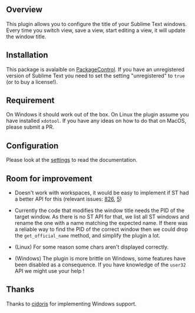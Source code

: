 ## Overview

This plugin allows you to configure the title of your Sublime Text windows.
Every time you switch view, save a view, start editing a view,
it will update the window title.

## Installation

This package is avalaible on [PackageControl](https://packagecontrol.io/).
If you have an unregistered version of Sublime Text you need to set the
setting "unregistered" to `true` (or to buy a license!).

## Requirement

On Windows it should work out of the box.
On Linux the plugin assume you have installed `xdotool`.
If you have any ideas on how to do that on MacOS, please submit a PR.

## Configuration

Please look at the [settings](./set_window_title.sublime-settings) to read the
documentation.

## Room for improvement

* Doesn't work with workspaces, it would be easy to implement if ST had a
better API for this (relevant issues:
[826](https://github.com/SublimeTextIssues/Core/issues/826),
[5](https://github.com/gwenzek/SublimeSetWindowTitle/issues/5))

* Currently the code that modifies the window title needs the PID of the 
  target window. As there is no ST API for that, we list all ST windows and
  rename the one with a name matching the expected name.
  If there was a reliable way to find the PID of the correct window then we
  could drop the `get_official_name` method, and simplify the plugin a lot.

* (Linux) For some reason some chars aren't displayed correctly.

* (Windows) The plugin is more brittle on Windows, some features have been
disabled as a consequence. If you have knowledge of the `user32` API we might
use your help !

## Thanks

Thanks to [cjdoris](https://github.com/cjdoris) for implementing Windows support.
